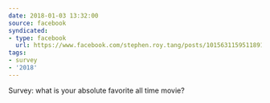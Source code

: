 ```yaml
---
date: 2018-01-03 13:32:00
source: facebook
syndicated:
- type: facebook
  url: https://www.facebook.com/stephen.roy.tang/posts/10156311595118912
tags:
- survey
- '2018'
---
```


Survey: what is your absolute favorite all time movie?